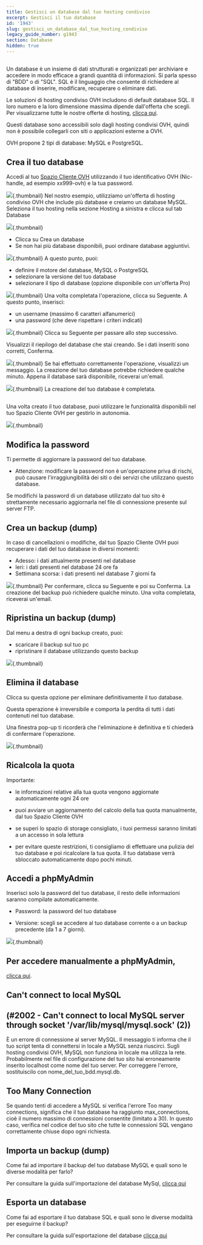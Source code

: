 ```yaml
---
title: Gestisci un database dal tuo hosting condiviso
excerpt: Gestisci il tuo database
id: '1943'
slug: gestisci_un_database_dal_tuo_hosting_condiviso
legacy_guide_number: g1943
section: Database
hidden: true
---
```



## 
Un database è un insieme di dati strutturati e organizzati per archiviare e accedere in modo efficace a grandi quantità di informazioni. Si parla spesso di "BDD" o di "SQL".
SQL è il linguaggio che consente di richiedere al database di inserire, modificare, recuperare o eliminare dati.

Le soluzioni di hosting condiviso OVH includono di default database SQL. Il loro numero e la loro dimensione massima dipende dall'offerta che scegli.
Per visualizzarne tutte le nostre offerte di hosting, [clicca qui](https://www.ovh.it/hosting-web/).

Questi database sono accessibili solo dagli hosting condivisi OVH, quindi non è possibile collegarli con siti o applicazioni esterne a OVH.

OVH propone 2 tipi di database: MySQL e PostgreSQL.


## Crea il tuo database
Accedi al tuo [Spazio Cliente OVH](https://www.ovh.com/manager/web) utilizzando il tuo identificativo OVH (Nic-handle, ad esempio xx999-ovh) e la tua password.

![](images/img_3035.jpg){.thumbnail}
Nel nostro esempio, utilizziamo un'offerta di hosting condiviso OVH che include più database e creiamo un database MySQL.
Seleziona il tuo hosting nella sezione Hosting a sinistra e clicca sul tab Database

![](images/img_3854.jpg){.thumbnail}

- Clicca su Crea un database
- Se non hai più database disponibili, puoi ordinare database aggiuntivi.



![](images/img_3855.jpg){.thumbnail}
A questo punto, puoi:


- definire il motore del database, MySQL o PostgreSQL
- selezionare la versione del tuo database
- selezionare il tipo di database (opzione disponibile con un'offerta Pro)



![](images/img_3040.jpg){.thumbnail}
Una volta completata l'operazione, clicca su Seguente.
A questo punto, inserisci:


- un username (massimo 6 caratteri alfanumerici)
- una password (che deve rispettare i criteri indicati)



![](images/img_3041.jpg){.thumbnail}
Clicca su Seguente per passare allo step successivo.

Visualizzi il riepilogo del database che stai creando. Se i dati inseriti sono corretti, Conferma.

![](images/img_3042.jpg){.thumbnail}
Se hai effettuato correttamente l'operazione, visualizzi un messaggio. La creazione del tuo database potrebbe richiedere qualche minuto.
Appena il database sarà disponibile, riceverai un'email.

![](images/img_3043.jpg){.thumbnail}
La creazione del tuo database è completata.


## 
Una volta creato il tuo database, puoi utilizzare le funzionalità disponibili nel tuo Spazio Cliente OVH per gestirlo in autonomia.

![](images/img_3847.jpg){.thumbnail}


## Modifica la password
Ti permette di aggiornare la password del tuo database.


- Attenzione: modificare la password non è un'operazione priva di rischi, può causare l'irraggiungibilità dei siti o dei servizi che utilizzano questo database.


Se modifichi la password di un database utilizzato dal tuo sito è strettamente necessario aggiornarla nel file di connessione presente sul server FTP.


## Crea un backup (dump)
In caso di cancellazioni o modifiche, dal tuo Spazio Cliente OVH puoi recuperare i dati del tuo database in diversi momenti:


- Adesso: i dati attualmente presenti nel database
- Ieri: i dati presenti nel database 24 ore fa
- Settimana scorsa: i dati presenti nel database 7 giorni fa



![](images/img_3045.jpg){.thumbnail}
Per confermare, clicca su Seguente e poi su Conferma.
La creazione del backup può richiedere qualche minuto. Una volta completata, riceverai un'email.


## Ripristina un backup (dump)
Dal menu a destra di ogni backup creato, puoi:


- scaricare il backup sul tuo pc
- ripristinare il database utilizzando questo backup



![](images/img_3848.jpg){.thumbnail}


## Elimina il database
Clicca su questa opzione per eliminare definitivamente il tuo database.

Questa operazione è irreversibile e comporta la perdita di tutti i dati contenuti nel tuo database.

Una finestra pop-up ti ricorderà che l'eliminazione è definitiva e ti chiederà di confermare l'operazione.

![](images/img_3046.jpg){.thumbnail}


## Ricalcola la quota
Importante:


- le informazioni relative alla tua quota vengono aggiornate automaticamente ogni 24 ore

- puoi avviare un aggiornamento del calcolo della tua quota manualmente, dal tuo Spazio Cliente OVH

- se superi lo spazio di storage consigliato, i tuoi permessi saranno limitati a un accesso in sola lettura

- per evitare queste restrizioni, ti consigliamo di effettuare una pulizia del tuo database e poi ricalcolare la tua quota. Il tuo database verrà sbloccato automaticamente dopo pochi minuti.




## Accedi a phpMyAdmin
Inserisci solo la password del tuo database, il resto delle informazioni saranno compilate automaticamente.


- Password: la password del tuo database

- Versione: scegli se accedere al tuo database corrente o a un backup precedente (da 1 a 7 giorni).



![](images/img_3047.jpg){.thumbnail}

## Per accedere manualmente a phpMyAdmin,
[clicca qui](https://phpmyadmin.ovh.net/).


## Can't connect to local MySQL

## (#2002 - Can't connect to local MySQL server through socket '/var/lib/mysql/mysql.sock' (2))
È un errore di connessione al server MySQL. Il messaggio ti informa che il tuo script tenta di connettersi in locale a MySQL senza riuscirci. Sugli hosting condivisi OVH, MySQL non funziona in locale ma utilizza la rete. Probabilmente nel file di configurazione del tuo sito hai erroneamente inserito localhost come nome del tuo server. Per correggere l'errore, sostituiscilo con nome_del_tuo_bdd.mysql.db.


## Too Many Connection
Se quando tenti di accedere a MySQL si verifica l'errore Too many connections, significa che il tuo database ha raggiunto max_connections, cioè il numero massimo di connessioni consentite (limitato a 30). In questo caso, verifica nel codice del tuo sito che tutte le connessioni SQL vengano correttamente chiuse dopo ogni richiesta.


## Importa un backup (dump)
Come fai ad importare il backup del tuo database MySQL e quali sono le diverse modalità per farlo?

Per consultare la guida sull'importazione del database MySql,  [clicca qui](https://www.ovh.it/g1393.import-database-mysql)


## Esporta un database
Come fai ad esportare il tuo database SQL e quali sono le diverse modalità per eseguirne il backup?

Per consultare la guida sull'esportazione del database [clicca qui](https://www.ovh.it/g1394.web_hosting_come_esportare_un_database)

